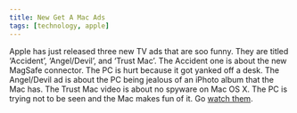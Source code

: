 ```yaml
---
title: New Get A Mac Ads
tags: [technology, apple]
---
```


Apple has just released three new TV ads that are soo funny. They are titled ‘Accident’, ‘Angel/Devil’, and ‘Trust Mac’. The Accident one is about the new MagSafe connector. The PC is hurt because it got yanked off a desk. The Angel/Devil ad is about the PC being jealous of an iPhoto album that the Mac has. The Trust Mac video is about no spyware on Mac OS X. The PC is trying not to be seen and the Mac makes fun of it. Go [watch them](http://web.archive.org/web/20060902082807/http://www.apple.com/getamac/).
